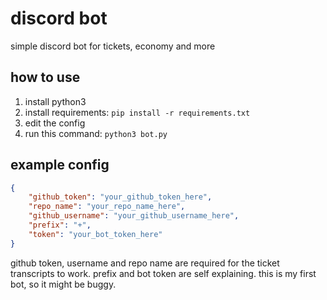# discord bot
simple discord bot for tickets, economy and more

## how to use
1. install python3
2. install requirements:
   ```pip install -r requirements.txt```
3. edit the config
4. run this command:
   ```python3 bot.py```

## example config
```json
{
	"github_token": "your_github_token_here",
	"repo_name": "your_repo_name_here",
	"github_username": "your_github_username_here",
	"prefix": "+",
	"token": "your_bot_token_here"
}
```

github token, username and repo name are required for the ticket transcripts to work.
prefix and bot token are self explaining. this is my first bot, so it might be buggy.
